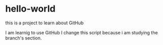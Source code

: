 # hello-world
this is a project to learn about GitHub

I am learnig to use GitHub
I change this script because i am studying the branch's section.
